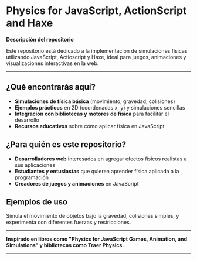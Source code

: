# Physics for JavaScript, ActionScript and Haxe

**Descripción del repositorio**

Este repositorio está dedicado a la implementación de simulaciones físicas utilizando JavaScript, Actioscript y Haxe, ideal para juegos, animaciones y visualizaciones interactivas en la web.

---

## ¿Qué encontrarás aquí?

- **Simulaciones de física básica** (movimiento, gravedad, colisiones)
- **Ejemplos prácticos** en 2D (coordenadas x, y) y simulaciones sencillas
- **Integración con bibliotecas y motores de física** para facilitar el desarrollo
- **Recursos educativos** sobre cómo aplicar física en JavaScript

## ¿Para quién es este repositorio?

- **Desarrolladores web** interesados en agregar efectos físicos realistas a sus aplicaciones
- **Estudiantes y entusiastas** que quieren aprender física aplicada a la programación
- **Creadores de juegos y animaciones** en JavaScript

## Ejemplos de uso

Simula el movimiento de objetos bajo la gravedad, colisiones simples, y experimenta con diferentes fuerzas y restricciones.

---

**Inspirado en libros como "Physics for JavaScript Games, Animation, and Simulations" y bibliotecas como Traer Physics.**

---

